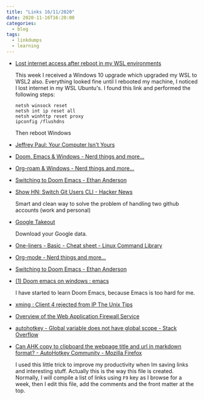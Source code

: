 ```yaml
---
title: "Links 16/11/2020"
date: 2020-11-16T16:20:00
categories:
  - blog
tags:
  - linkdumps
  - learning
---
```

* [Lost internet access after reboot in my WSL environments](https://github.com/microsoft/WSL/issues/3438#issuecomment-410518578)
  
  This week I received a Windows 10 upgrade which upgraded my WSL to WSL2 also. Everything looked fine until I rebooted my machine, I noticed I lost internet in my WSL Ubuntu's. I found this link and performed the following steps:

  ```DOS
  netsh winsock reset
  netsh int ip reset all
  netsh winhttp reset proxy
  ipconfig /flushdns
  ```
  
  Then reboot Windows

* [Jeffrey Paul: Your Computer Isn't Yours](https://sneak.berlin/20201112/your-computer-isnt-yours/)

* [Doom, Emacs & Windows - Nerd things and more...](https://earvingad.github.io/posts/doom_emacs_windows/)

* [Org-roam & Windows - Nerd things and more...](https://earvingad.github.io/posts/org_roam_windows/)

* [Switching to Doom Emacs - Ethan Anderson](https://ethanaa.com/blog/switching-to-doom-emacs/#doom-emacs)

* [Show HN: Switch Git Users CLI - Hacker News](https://news.ycombinator.com/item?id=25069350)
  
  Smart and clean way to solve the problem of handling two github accounts (work and personal)

* [Google Takeout](https://takeout.google.com/?pli=1) 

  Download your Google data.

* [One-liners - Basic - Cheat sheet - Linux Command Library](https://linuxcommandlibrary.com/basic/oneliners.html)

* [Org-mode - Nerd things and more...](https://earvingad.github.io/posts/org_mode/)

* [Switching to Doom Emacs - Ethan Anderson](https://ethanaa.com/blog/switching-to-doom-emacs/#install-doom-emacs)

* [(1) Doom emacs on windows : emacs](https://www.reddit.com/r/emacs/comments/d5hbhl/doom_emacs_on_windows/)

  I have started to learn Doom Emacs, because Emacs is too hard for me.

* [xming : Client 4 rejected from IP The Unix Tips](https://theunixtips.com/xming-client-4-rejected-from-ip/)

* [Overview of the Web Application Firewall Service](https://docs.cloud.oracle.com/en-us/iaas/Content/WAF/Concepts/overview.htm)

* [autohotkey - Global variable does not have global scope - Stack Overflow](https://stackoverflow.com/questions/10198900/global-variable-does-not-have-global-scope)

* [Can AHK copy to clipboard the webpage title and url in markdown format? - AutoHotkey Community - Mozilla Firefox](https://www.autohotkey.com/boards/viewtopic.php?t=72431)

  I used this little trick to improve my productivity when Im saving links and interesting stuff. Actually this is the way this file is created. Normally, I will compile a list of links using `F9` key as I browse for a week, then I edit this file, add the comments and the front matter at the top.